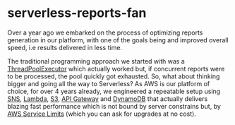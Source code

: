 # serverless-reports-fan

Over a year ago we embarked on the process of optimizing reports generation in our platform, with one of the goals being and improved overall speed, i.e results delivered in less time.

The traditional programming approach we started with was a [ThreadPoolExecutor](https://docs.oracle.com/javase/8/docs/api/java/util/concurrent/ThreadPoolExecutor.html) which actually worked but, if concurrent reports were to be processed, the pool quickly got exhausted. So, what about thinking bigger and going all the way to Serverless? As AWS is our platform of choice, for over 4 years already, we engineered a repeatable setup using [SNS](https://aws.amazon.com/sns/), [Lambda](https://aws.amazon.com/lambda/), [S3](https://aws.amazon.com/s3/), [API Gateway](https://aws.amazon.com/api-gateway/) and [DynamoDB](https://aws.amazon.com/dynamodb) that actually delivers blazing fast performance which is not bound by server constrains but, by [AWS Service Limits](https://docs.aws.amazon.com/general/latest/gr/aws_service_limits.html) (which you can ask for upgrades at no cost).
